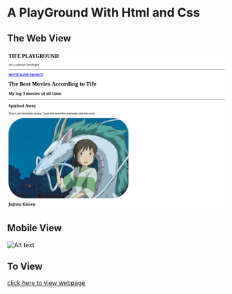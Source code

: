 # A PlayGround With Html and Css
## The Web View

![Alt text](./assets/images/web-view.png)

## Mobile View
![Alt text](./assets/images/mobile.png)

## To View
[click here to view webpage](https://boluwatifeolusegun.github.io/movie-ranking/)

